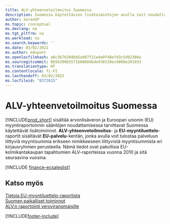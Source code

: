 ```yaml
---
title: ALV-yhteenvetoilmoitus Suomessa
description: Suomessa käytettävien lisätoimintojen avulla voit noudattaa arvonlisäveron ja Euroopan unionin (EU) myyntiraportoinnin sääntöjä.
author: SorenGP
ms.topic: conceptual
ms.devlang: na
ms.tgt_pltfrm: na
ms.workload: na
ms.search.keywords: ''
ms.date: 03/02/2022
ms.author: edupont
ms.openlocfilehash: a8c3676204bb5a907f21e4e0f48efd3c5d92386e
ms.sourcegitcommit: 865b390b5571b08084bde93b539ec9898e201933
ms.translationtype: HT
ms.contentlocale: fi-FI
ms.lasthandoff: 03/02/2022
ms.locfileid: "8372015"
---
```

# <a name="vat-vies-declaration-in-finland"></a><a name="vat-vies-declaration-in-finland"></a><a name="vat-vies-declaration-in-finland"></a><a name="vat-vies-declaration-in-finland"></a>ALV-yhteenvetoilmoitus Suomessa

[!INCLUDE[prod_short](../../includes/prod_short.md)] sisältää arvonlisäveron ja Euroopan unionin (EU) myyntiraportoinnin sääntöjen noudattamisessa tarvittavat Suomessa käytettävät lisätoiminnot. **ALV-yhteenvetoilmoitus**- ja **EU-myyntiluettelo**-raportit sisältävät **EU-palvelu**-kentän, jonka avulla voit tulostaa palveluun liittyviä myyntisummia erikseen nimikkeeseen liittyvistä myyntisummista eri kirjausryhmien perusteella. Nämä tiedot ovat pakollisia EU-kolmikantakaupan tapahtumien ALV-raporteissa vuonna 2010 ja sitä seuraavina vuosina.  

[!INCLUDE [finance-ecsaleslist](../../includes/finance-ecsaleslist.md)]

## <a name="see-also"></a><a name="see-also"></a><a name="see-also"></a><a name="see-also"></a>Katso myös

[Tietoja EU-myyntiluettelo-raportista](../../finance-how-report-vat.md#ecsaleslist)  
[Suomen paikalliset toiminnot](finland-local-functionality.md)  
[ALV:n raportointi veroviranomaisille](../../finance-how-report-vat.md)


[!INCLUDE[footer-include](../../includes/footer-banner.md)]
